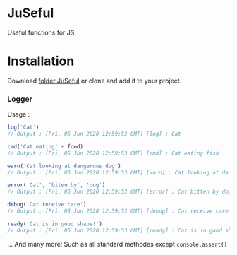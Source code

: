 # JuSeful
Useful functions for JS

# Installation
Download [folder JuSeful](https://github.com/Skario37/JuSeful/archive/master.zip) or clone and add it to your project.

### Logger
Usage :
```js
log('Cat')
// Output : [Fri, 05 Jun 2020 12:59:53 GMT] [log] : Cat

cmd('Cat eating' + food)
// Output : [Fri, 05 Jun 2020 12:59:53 GMT] [cmd] : Cat eating fish

warn('Cat looking at dangerous dog')
// Output : [Fri, 05 Jun 2020 12:59:53 GMT] [warn] : Cat looking at dangerous dog

error('Cat', 'biten by', 'dog')
// Output : [Fri, 05 Jun 2020 12:59:53 GMT] [error] : Cat bitten by dog

debug('Cat receive care')
// Output : [Fri, 05 Jun 2020 12:59:53 GMT] [debug] : Cat receive care

ready('Cat is in good shape!')
// Output : [Fri, 05 Jun 2020 12:59:53 GMT] [ready] : Cat is in good shape!
```
... And many more! Such as all standard methodes except ```console.assert()```

